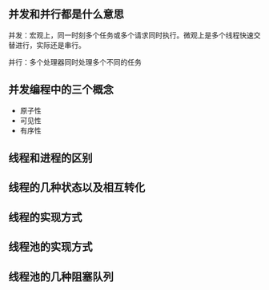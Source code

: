 ## 并发和并行都是什么意思

并发：宏观上，同一时刻多个任务或多个请求同时执行。微观上是多个线程快速交替进行，实际还是串行。

并行：多个处理器同时处理多个不同的任务

## 并发编程中的三个概念
+ 原子性
+ 可见性
+ 有序性

## 线程和进程的区别

## 线程的几种状态以及相互转化

## 线程的实现方式

## 线程池的实现方式

## 线程池的几种阻塞队列
